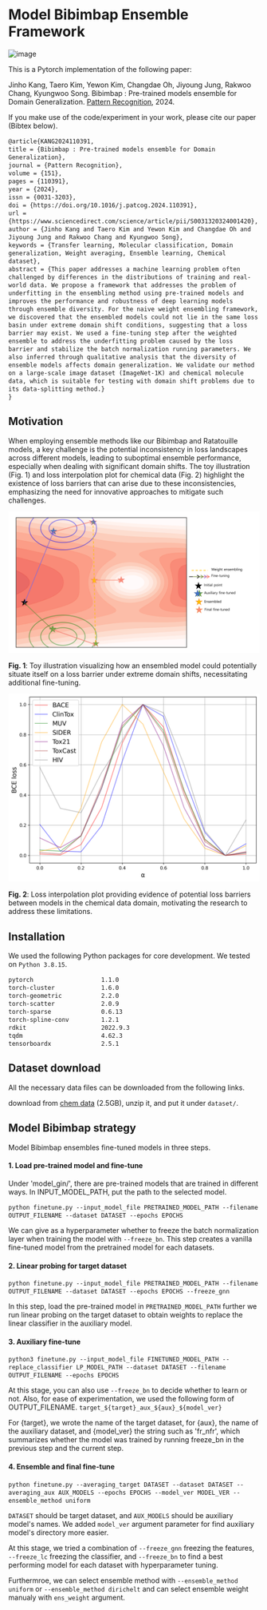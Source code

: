 # Model Bibimbap Ensemble Framework
![image](https://github.com/bubble3jh/bibimbap_ensemble/assets/56244967/b4d585b7-7bd5-4af3-8e38-760377c66d97)

This is a Pytorch implementation of the following paper: 

Jinho Kang, Taero Kim, Yewon Kim, Changdae Oh, Jiyoung Jung, Rakwoo Chang, Kyungwoo Song. Bibimbap : Pre-trained models ensemble for Domain Generalization. [Pattern Recognition](https://www.sciencedirect.com/science/article/pii/S0031320324001420?dgcid=coauthor), 2024.


If you make use of the code/experiment in your work, please cite our paper (Bibtex below).

```
@article{KANG2024110391,
title = {Bibimbap : Pre-trained models ensemble for Domain Generalization},
journal = {Pattern Recognition},
volume = {151},
pages = {110391},
year = {2024},
issn = {0031-3203},
doi = {https://doi.org/10.1016/j.patcog.2024.110391},
url = {https://www.sciencedirect.com/science/article/pii/S0031320324001420},
author = {Jinho Kang and Taero Kim and Yewon Kim and Changdae Oh and Jiyoung Jung and Rakwoo Chang and Kyungwoo Song},
keywords = {Transfer learning, Molecular classification, Domain generalization, Weight averaging, Ensemble learning, Chemical dataset},
abstract = {This paper addresses a machine learning problem often challenged by differences in the distributions of training and real-world data. We propose a framework that addresses the problem of underfitting in the ensembling method using pre-trained models and improves the performance and robustness of deep learning models through ensemble diversity. For the naive weight ensembling framework, we discovered that the ensembled models could not lie in the same loss basin under extreme domain shift conditions, suggesting that a loss barrier may exist. We used a fine-tuning step after the weighted ensemble to address the underfitting problem caused by the loss barrier and stabilize the batch normalization running parameters. We also inferred through qualitative analysis that the diversity of ensemble models affects domain generalization. We validate our method on a large-scale image dataset (ImageNet-1K) and chemical molecule data, which is suitable for testing with domain shift problems due to its data-splitting method.}
}
```

## Motivation

When employing ensemble methods like our Bibimbap and Ratatouille models, a key challenge is the potential inconsistency in loss landscapes across different models, leading to suboptimal ensemble performance, especially when dealing with significant domain shifts. The toy illustration (Fig. 1) and loss interpolation plot for chemical data (Fig. 2) highlight the existence of loss barriers that can arise due to these inconsistencies, emphasizing the need for innovative approaches to mitigate such challenges.

![Toy Illustration](figures/illustration.png)

**Fig. 1**: Toy illustration visualizing how an ensembled model could potentially situate itself on a loss barrier under extreme domain shifts, necessitating additional fine-tuning.

![Loss Interpolation](figures/loss_interpolation.png)

**Fig. 2**: Loss interpolation plot providing evidence of potential loss barriers between models in the chemical data domain, motivating the research to address these limitations.

## Installation
We used the following Python packages for core development. We tested on `Python 3.8.15`.
```
pytorch                   1.1.0
torch-cluster             1.6.0             
torch-geometric           2.2.0
torch-scatter             2.0.9
torch-sparse              0.6.13
torch-spline-conv         1.2.1
rdkit                     2022.9.3
tqdm                      4.62.3
tensorboardx              2.5.1
```

## Dataset download
All the necessary data files can be downloaded from the following links.

download from [chem data](http://snap.stanford.edu/gnn-pretrain/data/chem_dataset.zip) (2.5GB), unzip it, and put it under `dataset/`.

## Model Bibimbap strategy
Model Bibimbap ensembles fine-tuned models in three steps.

#### 1. Load pre-trained model and fine-tune
Under 'model_gin/', there are pre-trained models that are trained in different ways. In INPUT_MODEL_PATH, put the path to the selected model.

```
python finetune.py --input_model_file PRETRAINED_MODEL_PATH --filename OUTPUT_FILENAME --dataset DATASET --epochs EPOCHS
```

We can give as a hyperparameter whether to freeze the batch normalization layer when training the model with `--freeze_bn`.
This step creates a vanilla fine-tuned model from the pretrained model for each datasets.

#### 2. Linear probing for target dataset
```
python finetune.py --input_model_file PRETRAINED_MODEL_PATH --filename OUTPUT_FILENAME --dataset DATASET --epochs EPOCHS --freeze_gnn
```
In this step, load the pre-trained model in `PRETRAINED_MODEL_PATH` further we run linear probing on the target dataset to obtain weights to replace the linear classifier in the auxiliary model.

#### 3. Auxiliary fine-tune
```
python3 finetune.py --input_model_file FINETUNED_MODEL_PATH --replace_classifier LP_MODEL_PATH --dataset DATASET --filename OUTPUT_FILENAME --epochs EPOCHS 

```

At this stage, you can also use `--freeze_bn` to decide whether to learn or not.
Also, for ease of experimentation, we used the following form of OUTPUT_FILENAME. `target_${target}_aux_${aux}_${model_ver}`

For {target}, we wrote the name of the target dataset, for {aux}, the name of the auxiliary dataset, and {model_ver} the string such as 'fr_nfr', which summarizes whether the model was trained by running freeze_bn in the previous step and the current step.

#### 4. Ensemble and final fine-tune
```
python finetune.py --averaging_target DATASET --dataset DATASET --averaging_aux AUX_MODELS --epochs EPOCHS --model_ver MODEL_VER --ensemble_method uniform
```

`DATASET` should be target dataset, and `AUX_MODELS` should be auxiliary model's names. We added `model_ver` argument parameter for find auxiliary model's directory more easier.

At this stage, we tried a combination of `--freeze_gnn` freezing the features, `--freeze_lc` freezing the classifier, and `--freeze_bn` to find a best performing model for each dataset with hyperparameter tuning.

Furthermroe, we can select ensemble method with `--ensemble_method uniform` or `--ensemble_method dirichelt` and can select ensemble weight manualy with `ens_weight` argument.
